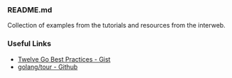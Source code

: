 ### README.md

Collection of examples from the tutorials and resources from the interweb.

### Useful Links

- [Twelve Go Best Practices - Gist](https://gist.github.com/pzurek/6642797)
- [golang/tour - Github](https://github.com/golang/tour)

